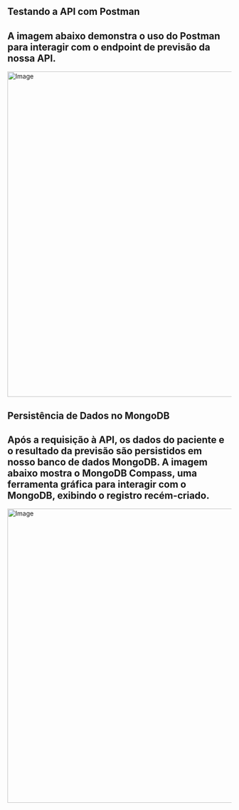 <h2>Testando a API com Postman</h2>
<h2>A imagem abaixo demonstra o uso do Postman para interagir com o endpoint de previsão da nossa API.</h1>

<img width="1509" height="730" alt="Image" src="https://github.com/user-attachments/assets/65418d4f-629f-425e-81a8-547e7c5fd929" />

<h2>Persistência de Dados no MongoDB</h2>
<h2>Após a requisição à API, os dados do paciente e o resultado da previsão são persistidos em nosso banco de dados MongoDB. A imagem abaixo mostra o MongoDB Compass, uma ferramenta gráfica para interagir com o MongoDB, exibindo o registro recém-criado.</h2>
<img width="1920" height="660" alt="Image" src="https://github.com/user-attachments/assets/8ba860a2-c425-424b-981c-1458b5e40d79" />

